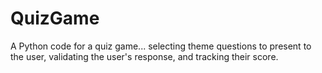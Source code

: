 # QuizGame

A Python code for a quiz game... selecting theme questions to present to the user, validating the user's response, and tracking their score. 

